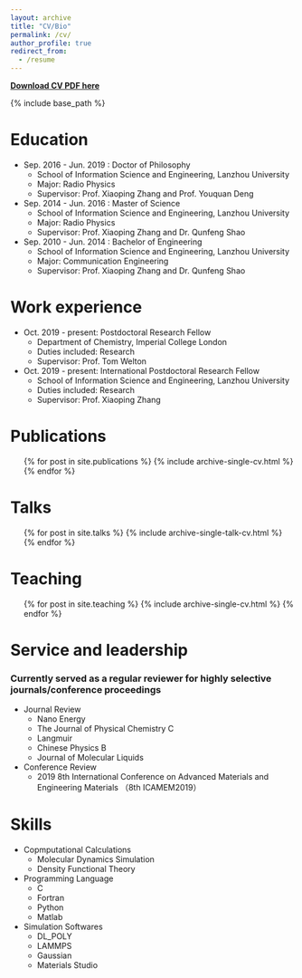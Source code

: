```yaml
---
layout: archive
title: "CV/Bio"
permalink: /cv/
author_profile: true
redirect_from:
  - /resume
---
```


<b>[Download CV PDF here](https://yongjiguan.github.io/files/Curriculum%20Vitae.pdf)</b>

{% include base_path %}

Education
======
* Sep. 2016 - Jun. 2019 : Doctor of Philosophy
  * School of Information Science and Engineering, Lanzhou University
  * Major: Radio Physics
  * Supervisor: Prof. Xiaoping Zhang and Prof. Youquan Deng
* Sep. 2014 - Jun. 2016 : Master of Science
  * School of Information Science and Engineering, Lanzhou University
  * Major: Radio Physics
  * Supervisor: Prof. Xiaoping Zhang and Dr. Qunfeng Shao
* Sep. 2010 - Jun. 2014 : Bachelor of Engineering
  * School of Information Science and Engineering, Lanzhou University
  * Major: Communication Engineering
  * Supervisor: Prof. Xiaoping Zhang and Dr. Qunfeng Shao

Work experience
======
* Oct. 2019 - present: Postdoctoral Research Fellow
  * Department of Chemistry, Imperial College London
  * Duties included: Research
  * Supervisor: Prof. Tom Welton
* Oct. 2019 - present: International Postdoctoral Research Fellow
  * School of Information Science and Engineering, Lanzhou University
  * Duties included: Research
  * Supervisor: Prof. Xiaoping Zhang

Publications
======
  <ul>{% for post in site.publications %}
    {% include archive-single-cv.html %}
  {% endfor %}</ul>
  
Talks
======
  <ul>{% for post in site.talks %}
    {% include archive-single-talk-cv.html %}
  {% endfor %}</ul>
  
Teaching
======
  <ul>{% for post in site.teaching %}
    {% include archive-single-cv.html %}
  {% endfor %}</ul>
  
Service and leadership
======
### Currently served as a regular reviewer for highly selective journals/conference proceedings 
* Journal Review
  * Nano Energy
  * The Journal of Physical Chemistry C
  * Langmuir
  * Chinese Physics B
  * Journal of Molecular Liquids
* Conference Review
  * 2019 8th International Conference on Advanced Materials and Engineering Materials （8th ICAMEM2019）

Skills
======
* Copmputational Calculations
  * Molecular Dynamics Simulation
  * Density Functional Theory
* Programming Language
  * C
  * Fortran
  * Python
  * Matlab
* Simulation Softwares
  * DL_POLY
  * LAMMPS
  * Gaussian
  * Materials Studio
